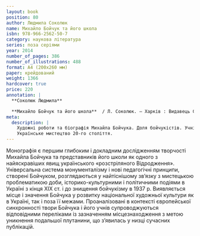 ```yaml
---
layout: book
position: 80
author: Людмила Соколюк
name: Михайло Бойчук та його школа
isbn: 978-966-2562-50-7
category: наукова література
series: поза серіями
year: 2014
number_of_pages: 386
number_of_illustrations: 488
format: А4 (200х260 мм)
paper: крейдований
weight: 1366
hardcover: true
price: 220
annotation: |
  **Соколюк Людмила**

  **Михайло Бойчук та його школа**  / Л. Соколюк. — Харків : Видавець Савчук О. О., 2014. — 386 с. ; 488 іл.
meta:
  description: |
    Художні роботи та біографія Михайла Бойчука. Доля бойчукістів. Учні Михайла Бойчука.
    Українське мистецтво 20-го століття.
---
```


Монографія є першим глибоким і докладним дослідженням творчості Михайла Бойчука та представників його школи
як одного з найяскравіших явищ українського «розстріляного Відродження». Універсальна система монументалізму
і нові педагогічні принципи, створені Бойчуком, розглядаються у найтіснішому зв’язку з мистецькою
проблематикою доби, історико-культурними і політичними подіями в Україні з кінця ХІХ&nbsp;ст. і до знищення
бойчукізму в 1937&nbsp;р. Виявляється місце і значення Бойчука у розвитку національної художньої культури як в
Україні, так і поза її межами. Проаналізовані в контексті європейської синхронності твори Бойчука і його
учнів супроводжуються відповідними переліками із зазначенням місцезнаходження з метою уникнення подальшої
плутанини, що з’явилась у низці сучасних публікацій.
